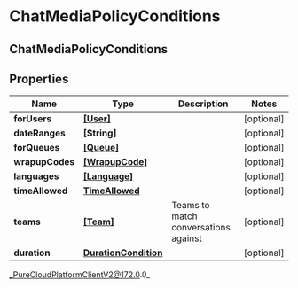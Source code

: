 # ChatMediaPolicyConditions

## ChatMediaPolicyConditions

## Properties

|Name | Type | Description | Notes|
|------------ | ------------- | ------------- | -------------|
| **forUsers** | [**[User]**]([User]) |  | [optional] |
| **dateRanges** | **[String]** |  | [optional] |
| **forQueues** | [**[Queue]**]([Queue]) |  | [optional] |
| **wrapupCodes** | [**[WrapupCode]**]([WrapupCode]) |  | [optional] |
| **languages** | [**[Language]**]([Language]) |  | [optional] |
| **timeAllowed** | [**TimeAllowed**](TimeAllowed) |  | [optional] |
| **teams** | [**[Team]**]([Team]) | Teams to match conversations against | [optional] |
| **duration** | [**DurationCondition**](DurationCondition) |  | [optional] |



_PureCloudPlatformClientV2@172.0.0_
